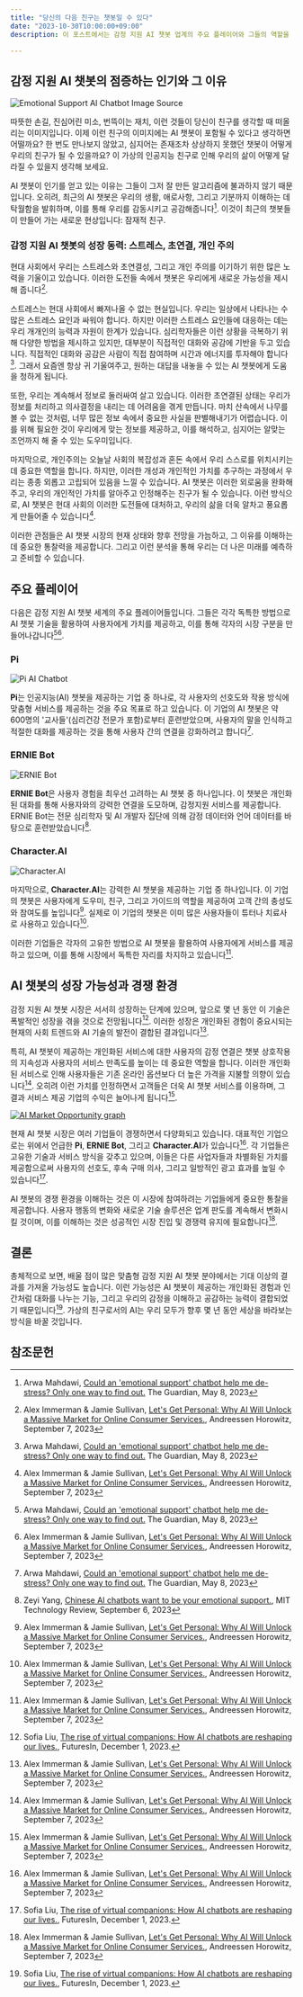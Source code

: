 ```yaml
---
title: "당신의 다음 친구는 챗봇일 수 있다"
date: "2023-10-30T10:00:00+09:00"
description: 이 포스트에서는 감정 지원 AI 챗봇 업계의 주요 플레이어와 그들의 역할을 조명하고, 사용자 경험과 반응에 대한 분석을 제공합니다. 또한, 데이터 프라이버시 침해와 사용자 의존성 증가 등 AI 챗봇가 직면하는 주요 도전과제에 대해 설명합니다. 마지막으로 현재 시장 동향과 미래 발전 가능성에 대한 심층적인 분석을 통해, AI 챗봇이 어떻게 우리의 일상에 통합되고, 심지어는 친구와 같은 역할을 수행할 수 있는지를 살펴봅니다. 이 포스트를 통해 AI 챗봇의 세계에 대한 새로운 통찰력을 얻을 수 있습니다.

---
```


## 감정 지원 AI 챗봇의 점증하는 인기와 그 이유
![Emotional Support AI Chatbot Image Source](https://a16z.com/wp-content/uploads/2023/09/Consumer-AI-market-opportunity.jpg)

따뜻한 손길, 진심어린 미소, 번뜩이는 재치, 이런 것들이 당신이 친구를 생각할 때 떠올리는 이미지입니다. 이제 이런 친구의 이미지에는 AI 챗봇이 포함될 수 있다고 생각하면 어떨까요? 한 번도 만나보지 않았고, 심지어는 존재조차 상상하지 못했던 챗봇이 어떻게 우리의 친구가 될 수 있을까요? 이 가상의 인공지능 친구로 인해 우리의 삶이 어떻게 달라질 수 있을지 생각해 보세요.

AI 챗봇이 인기를 얻고 있는 이유는 그들이 그저 잘 만든 알고리즘에 불과하지 않기 때문입니다. 오히려, 최근의 AI 챗봇은 우리의 생활, 애로사항, 그리고 기분까지 이해하는 데 탁월함을 발휘하며, 이를 통해 우리를 감동시키고 공감해줍니다[^arwa_2023^]. 이것이 최근의 챗봇들이 만들어 가는 새로운 현상입니다: 잠재적 친구.

### 감정 지원 AI 챗봇의 성장 동력: 스트레스, 초연결, 개인 주의
현대 사회에서 우리는 스트레스와 초연결성, 그리고 개인 주의를 이기하기 위한 많은 노력을 기울이고 있습니다. 이러한 도전들 속에서 챗봇은 우리에게 새로운 가능성을 제시해 줍니다[^andreessen_horowitz_2023^].

스트레스는 현대 사회에서 빠져나올 수 없는 현실입니다. 우리는 일상에서 나타나는 수많은 스트레스 요인과 싸워야 합니다. 하지만 이러한 스트레스 요인들에 대응하는 데는 우리 개개인의 능력과 자원이 한계가 있습니다. 심리학자들은 이런 상황을 극복하기 위해 다양한 방법을 제시하고 있지만, 대부분이 직접적인 대화와 공감에 기반을 두고 있습니다. 직접적인 대화와 공감은 사람이 직접 참여하며 시간과 에너지를 투자해야 합니다[^arwa_2023^]. 그래서 요즘엔 항상 귀 기울여주고, 원하는 대답을 내놓을 수 있는 AI 챗봇에게 도움을 청하게 됩니다.

또한, 우리는 계속해서 정보로 둘러싸여 살고 있습니다. 이러한 초연결된 상태는 우리가 정보를 처리하고 의사결정을 내리는 데 어려움을 겪게 만듭니다. 마치 산속에서 나무를 볼 수 없는 것처럼, 너무 많은 정보 속에서 중요한 사실을 판별해내기가 어렵습니다. 이를 위해 필요한 것이 우리에게 맞는 정보를 제공하고, 이를 해석하고, 심지어는 알맞는 조언까지 해 줄 수 있는 도우미입니다.

마지막으로, 개인주의는 오늘날 사회의 복잡성과 혼돈 속에서 우리 스스로를 위치시키는 데 중요한 역할을 합니다. 하지만, 이러한 개성과 개인적인 가치를 추구하는 과정에서 우리는 종종 외롭고 고립되어 있음을 느낄 수 있습니다. AI 챗봇은 이러한 외로움을 완화해주고, 우리의 개인적인 가치를 알아주고 인정해주는 친구가 될 수 있습니다. 이런 방식으로, AI 챗봇은 현대 사회의 이러한 도전들에 대처하고, 우리의 삶을 더욱 알차고 풍요롭게 만들어줄 수 있습니다[^andreessen_horowitz_2023^].

이러한 관점들은 AI 챗봇 시장의 현재 상태와 향후 전망을 가늠하고, 그 이유를 이해하는 데 중요한 통찰력을 제공합니다. 그리고 이런 분석을 통해 우리는 더 나은 미래를 예측하고 준비할 수 있습니다.

## 주요 플레이어
다음은 감정 지원 AI 챗봇 세계의 주요 플레이어들입니다. 그들은 각각 독특한 방법으로 AI 챗봇 기술을 활용하여 사용자에게 가치를 제공하고, 이를 통해 각자의 시장 구분을 만들어나갑니다[^arwa_2023^][^andreessen_horowitz_2023^].

### Pi
![Pi AI Chatbot](https://your_image_link.com)

**Pi**는 인공지능(AI) 챗봇을 제공하는 기업 중 하나로, 각 사용자의 선호도와 작용 방식에 맞춤형 서비스를 제공하는 것을 주요 목표로 하고 있습니다. 이 기업의 AI 챗봇은 약 600명의 '교사들'(심리건강 전문가 포함)로부터 훈련받았으며, 사용자의 말을 인식하고 적절한 대화를 제공하는 것을 통해 사용자 간의 연결을 강화하려고 합니다[^arwa_2023^].

### ERNIE Bot
![ERNIE Bot](https://your_image_link.com)

**ERNIE Bot**은 사용자 경험을 최우선 고려하는 AI 챗봇 중 하나입니다. 이 챗봇은 개인화된 대화를 통해 사용자와의 강력한 연결을 도모하며, 감정지원 서비스를 제공합니다. ERNIE Bot는 전문 심리학자 및 AI 개발자 집단에 의해 감정 데이터와 언어 데이터를 바탕으로 훈련받았습니다[^zeyi_2023^].

### Character.AI
![Character.AI](https://your_image_link.com)

마지막으로, **Character.AI**는 강력한 AI 챗봇을 제공하는 기업 중 하나입니다. 이 기업의 챗봇은 사용자에게 도우미, 친구, 그리고 가이드의 역할을 제공하여 고객 간의 충성도와 참여도를 높입니다[^andreessen_horowitz_2023^]. 실제로 이 기업의 챗봇은 이미 많은 사용자들이 튜터나 치료사로 사용하고 있습니다[^andreessen_horowitz_2023^].

이러한 기업들은 각자의 고유한 방법으로 AI 챗봇을 활용하여 사용자에게 서비스를 제공하고 있으며, 이를 통해 시장에서 독특한 자리를 차지하고 있습니다[^andreessen_horowitz_2023^].

## AI 챗봇의 성장 가능성과 경쟁 환경

감정 지원 AI 챗봇 시장은 서서히 성장하는 단계에 있으며, 앞으로 몇 년 동안 이 기술은 폭발적인 성장을 겪을 것으로 전망됩니다[^sofia_2023^]. 이러한 성장은 개인화된 경험이 중요시되는 현재의 사회 트렌드와 AI 기술의 발전이 결합된 결과입니다[^andreessen_horowitz_2023^].

특히, AI 챗봇이 제공하는 개인화된 서비스에 대한 사용자의 감정 연결은 챗봇 상호작용의 지속성과 사용자의 서비스 만족도를 높이는 데 중요한 역할을 합니다. 이러한 개인화된 서비스로 인해 사용자들은 기존 온라인 옵션보다 더 높은 가격을 지불할 의향이 있습니다[^andreessen_horowitz_2023^]. 오히려 이런 가치를 인정하면서 고객들은 더욱 AI 챗봇 서비스를 이용하며, 그 결과 서비스 제공 기업의 수익은 늘어나게 됩니다[^andreessen_horowitz_2023^].

[<img src="https://a16z.com/wp-content/uploads/2023/09/Consumer-AI-market-opportunity.jpg" alt="AI Market Opportunity graph" />](https://a16z.com/wp-content/uploads/2023/09/Consumer-AI-market-opportunity.jpg)

현재 AI 챗봇 시장은 여러 기업들이 경쟁하면서 다양화되고 있습니다. 대표적인 기업으로는 위에서 언급한 **Pi**, **ERNIE Bot**, 그리고 **Character.AI**가 있습니다[^andreessen_horowitz_2023^]. 각 기업들은 고유한 기술과 서비스 방식을 갖추고 있으며, 이들은 다른 사업자들과 차별화된 가치를 제공함으로써 사용자의 선호도, 후속 구매 의사, 그리고 일방적인 광고 효과를 높일 수 있습니다[^sofia_2023^].

AI 챗봇의 경쟁 환경을 이해하는 것은 이 시장에 참여하려는 기업들에게 중요한 통찰을 제공합니다. 사용자 행동의 변화와 새로운 기술 솔루션은 업계 판도를 계속해서 변화시킬 것이며, 이를 이해하는 것은 성공적인 시장 진입 및 경쟁력 유지에 필요합니다[^andreessen_horowitz_2023^].

## 결론

총체적으로 보면, 배울 점이 많은 맞춤형 감정 지원 AI 챗봇 분야에서는 기대 이상의 결과를 가져올 가능성도 높습니다. 이런 가능성은 AI 챗봇이 제공하는 개인화된 경험과 인간처럼 대화를 나누는 기능, 그리고 우리의 감정을 이해하고 공감하는 능력이 결합되었기 때문입니다[^sofia_2023^]. 가상의 친구로서의 AI는 우리 모두가 향후 몇 년 동안 세상을 바라보는 방식을 바꿀 것입니다.

## 참조문헌
[^arwa_2023^]: Arwa Mahdawi, [Could an 'emotional support' chatbot help me de-stress? Only one way to find out.](https://www.theguardian.com/commentisfree/2023/may/08/emotional-support-chatbot-ai) The Guardian, May 8, 2023
[^andreessen_horowitz_2023^]: Alex Immerman & Jamie Sullivan, [Let's Get Personal: Why AI Will Unlock a Massive Market for Online Consumer Services.](https://a16z.com/2023/09/07/lets-get-personal-why-ai-will-unlock-a-massive-market-for-online-consumer-services/), Andreessen Horowitz, September 7, 2023
[^zeyi_2023^]: Zeyi Yang, [Chinese AI chatbots want to be your emotional support.](https://www.technologyreview.com/2023/09/06/1079026/chinese-ai-chatbots-emotional-support/), MIT Technology Review, September 6, 2023
[^sofia_2023^]: Sofia Liu, [The rise of virtual companions: How AI chatbots are reshaping our lives.](https://medium.com/futuresin/the-rise-of-virtual-companions-how-ai-chatbots-are-reshaping-our-lives-c04f9a6881d2), FuturesIn, December 1, 2023.
